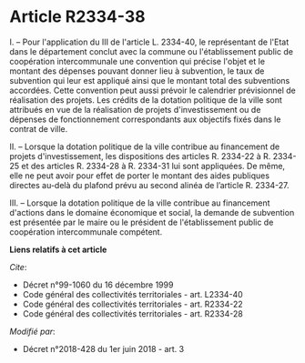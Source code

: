 # Article R2334-38

I. – Pour l'application du III de l'article L. 2334-40, le représentant de l'Etat dans le département conclut avec la commune
ou l'établissement public de coopération intercommunale une convention qui précise l'objet et le montant des dépenses pouvant
donner lieu à subvention, le taux de subvention qui leur est appliqué ainsi que le montant total des subventions accordées.
Cette convention peut aussi prévoir le calendrier prévisionnel de réalisation des projets. Les crédits de la dotation
politique de la ville sont attribués en vue de la réalisation de projets d'investissement ou de dépenses de fonctionnement
correspondants aux objectifs fixés dans le contrat de ville.

II. – Lorsque la dotation politique de la ville contribue au financement de projets d'investissement, les dispositions des
articles R. 2334-22 à R. 2334-25 et des articles R. 2334-28 à R. 2334-31 lui sont appliquées. De même, elle ne peut avoir
pour effet de porter le montant des aides publiques directes au-delà du plafond prévu au second alinéa de l’article R.
2334-27.

III. – Lorsque la dotation politique de la ville contribue au financement d'actions dans le domaine économique et social, la
demande de subvention est présentée par le maire ou le président de l'établissement public de coopération intercommunale
compétent.

**Liens relatifs à cet article**

_Cite_:

  - Décret n°99-1060 du 16 décembre 1999
  - Code général des collectivités territoriales - art. L2334-40
  - Code général des collectivités territoriales - art. R2334-22
  - Code général des collectivités territoriales - art. R2334-28

_Modifié par_:

  - Décret n°2018-428 du 1er juin 2018 - art. 3
